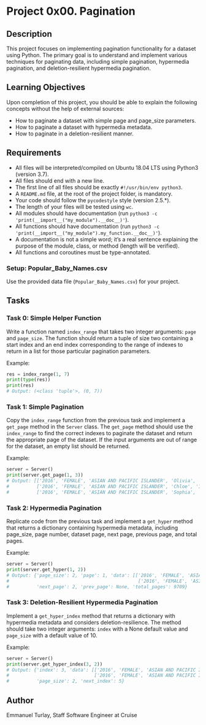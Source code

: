 # Project 0x00. Pagination

## Description
This project focuses on implementing pagination functionality for a dataset using Python. The primary goal is to understand and implement various techniques for paginating data, including simple pagination, hypermedia pagination, and deletion-resilient hypermedia pagination.

## Learning Objectives
Upon completion of this project, you should be able to explain the following concepts without the help of external sources:

- How to paginate a dataset with simple page and page_size parameters.
- How to paginate a dataset with hypermedia metadata.
- How to paginate in a deletion-resilient manner.

## Requirements
- All files will be interpreted/compiled on Ubuntu 18.04 LTS using Python3 (version 3.7).
- All files should end with a new line.
- The first line of all files should be exactly `#!/usr/bin/env python3`.
- A `README.md` file, at the root of the project folder, is mandatory.
- Your code should follow the `pycodestyle` style (version 2.5.*).
- The length of your files will be tested using `wc`.
- All modules should have documentation (run `python3 -c 'print(__import__("my_module").__doc__)'`).
- All functions should have documentation (run `python3 -c 'print(__import__("my_module").my_function.__doc__)'`).
- A documentation is not a simple word; it’s a real sentence explaining the purpose of the module, class, or method (length will be verified).
- All functions and coroutines must be type-annotated.

### Setup: Popular_Baby_Names.csv
Use the provided data file (`Popular_Baby_Names.csv`) for your project.

## Tasks

### Task 0: Simple Helper Function
Write a function named `index_range` that takes two integer arguments: `page` and `page_size`. The function should return a tuple of size two containing a start index and an end index corresponding to the range of indexes to return in a list for those particular pagination parameters.

Example:
```python
res = index_range(1, 7)
print(type(res))
print(res)
# Output: (<class 'tuple'>, (0, 7))
```

### Task 1: Simple Pagination
Copy the `index_range` function from the previous task and implement a `get_page` method in the `Server` class. The `get_page` method should use the `index_range` to find the correct indexes to paginate the dataset and return the appropriate page of the dataset. If the input arguments are out of range for the dataset, an empty list should be returned.

Example:
```python
server = Server()
print(server.get_page(1, 3))
# Output: [['2016', 'FEMALE', 'ASIAN AND PACIFIC ISLANDER', 'Olivia', '172', '1'],
#          ['2016', 'FEMALE', 'ASIAN AND PACIFIC ISLANDER', 'Chloe', '112', '2'],
#          ['2016', 'FEMALE', 'ASIAN AND PACIFIC ISLANDER', 'Sophia', '104', '3']]
```

### Task 2: Hypermedia Pagination
Replicate code from the previous task and implement a `get_hyper` method that returns a dictionary containing hypermedia metadata, including page_size, page number, dataset page, next page, previous page, and total pages.

Example:
```python
server = Server()
print(server.get_hyper(1, 2))
# Output: {'page_size': 2, 'page': 1, 'data': [['2016', 'FEMALE', 'ASIAN AND PACIFIC ISLANDER', 'Olivia', '172', '1'],
#                                               ['2016', 'FEMALE', 'ASIAN AND PACIFIC ISLANDER', 'Chloe', '112', '2']],
#          'next_page': 2, 'prev_page': None, 'total_pages': 9709}
```

### Task 3: Deletion-Resilient Hypermedia Pagination
Implement a `get_hyper_index` method that returns a dictionary with hypermedia metadata and considers deletion-resilience. The method should take two integer arguments: `index` with a None default value and `page_size` with a default value of 10.

Example:
```python
server = Server()
print(server.get_hyper_index(3, 2))
# Output: {'index': 3, 'data': [['2016', 'FEMALE', 'ASIAN AND PACIFIC ISLANDER', 'Emma', '99', '4'],
#                               ['2016', 'FEMALE', 'ASIAN AND PACIFIC ISLANDER', 'Emily', '99', '4']],
#          'page_size': 2, 'next_index': 5}
```

## Author
Emmanuel Turlay, Staff Software Engineer at Cruise